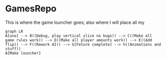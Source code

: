 # GamesRepo
This is where the game louncher goes; also where I will place all my 
```mermaid
graph LR
A[uno] --> B((Debug, play vertical slice no bugs)) --> C((Make all game rules work)) --> D((Make all player amounts work)) --> E((Add flip)) --> F((Rework AI)) --> G[Feture complete] --> h((Animations and stuff))
A[Make louncher]
```
